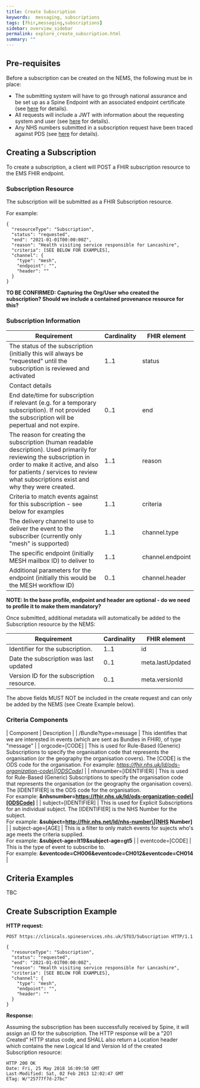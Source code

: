 ```yaml
---
title: Create Subscription
keywords:  messaging, subscriptions
tags: [fhir,messaging,subscriptions]
sidebar: overview_sidebar
permalink: explore_create_subscription.html
summary: ""
---
```


## Pre-requisites ##

Before a subscription can be created on the NEMS, the following must be in place:

- The submitting system will have to go through national assurance and be set up as a Spine Endpoint with an associated endpoint certificate (see [here](https://developer.nhs.uk/apis/spine-core/build_endpoints.html) for details).
- All requests will include a JWT with information about the requesting system and user (see [here](https://developer.nhs.uk/apis/spine-core/security_jwt.html) for details).
- Any NHS numbers submitted in a subscription request have been traced against PDS (see [here](https://developer.nhs.uk/apis/spine-core/pds_overview.html) for details).

## Creating a Subscription ##

To create a subscription, a client will POST a FHIR subscription resource to the EMS FHIR endpoint.

### Subscription Resource ###

The subscription will be submitted as a FHIR Subscription resource.

For example:

```
{
  "resourceType": "Subscription",
  "status": "requested",
  "end": "2021-01-01T00:00:00Z",
  "reason": "Health visiting service responsible for Lancashire",
  "criteria": [SEE BELOW FOR EXAMPLES],
  "channel": {
    "type": "mesh",
    "endpoint": "",
    "header": ""
  }
}
```

**TO BE CONFIRMED: Capturing the Org/User who created the subscription? Should we include a contained provenance resource for this?**

### Subscription Information ###

| Requirement                                | Cardinality  | FHIR element         |
|--------------------------------------------|--------------|----------------------|
| The status of the subscription (initially this will always be "requested" until the subscription is reviewed and activated   | 1..1   | status   |
| Contact details 
| End date/time for subscription if relevant (e.g. for a temporary subscription). If not provided the subscription will be pepertual and not expire. | 0..1 | end |
| The reason for creating the subscription (human readable description). Used primarily for reviewing the subscription in order to make it active, and also for patients / services to review what subscriptions exist and why they were created. | 1..1 | reason |
| Criteria to match events against for this subscription - see below for examples | 1..1 | criteria |
| The delivery channel to use to deliver the event to the subscriber (currently only "mesh" is supported) | 1..1 | channel.type |
| The specific endpoint (initially MESH mailbox ID) to deliver to | 1..1 | channel.endpoint |
| Additional parameters for the endpoint (initially this would be the MESH workflow ID) | 0..1 | channel.header |

**NOTE: In the base profile, endpoint and header are optional - do we need to profile it to make them mandatory?**

Once submitted, additional metadata will automatically be added to the Subscription resource by the NEMS:

| Requirement                                | Cardinality  | FHIR element         |
|--------------------------------------------|--------------|----------------------|
| Identifier for the subscription.           | 1..1         | id |
| Date the subscription was last updated     | 0..1         | meta.lastUpdated |
| Version ID for the subscription resource.  | 0..1         | meta.versionId |

The above fields MUST NOT be included in the create request and can only be added by the NEMS (see Create Example below).

### Criteria Components ###

| Component              | Description |
| /Bundle?type=message   | This identifies that we are interested in events (which are sent as Bundles in FHIR), of type "message" |
| orgcode=[CODE]         | This is used for Rule-Based (Generic) Subscriptions to specify the organisation code that represents the organisation (or the geography the organisation covers). The [CODE] is the ODS code for the organisation. For example: *https://fhir.nhs.uk/Id/ods-organization-code\|[ODSCode]* |
| nhsnumber=[IDENTIFIER] | This is used for Rule-Based (Generic) Subscriptions to specify the organisation code that represents the organisation (or the geography the organisation covers). The [IDENTIFIER] is the ODS code for the organisation. <br/>For example: **&nhsnumber=https://fhir.nhs.uk/Id/ods-organization-code\|[ODSCode]** |
| subject=[IDENTIFIER]   | This is used for Explicit Subscriptions for an individual subject. The [IDENTIFIER] is the NHS Number for the subject. <br/>For example: **&subject=http://fhir.nhs.net/Id/nhs-number\|[NHS Number]** |
| subject-age=[AGE]      | This is a filter to only match events for sujects who's age meets the criteria supplied. <br/>For example: **&subject-age=lt19&subject-age=gt5** |
| eventcode=[CODE]       | This is the type of event to subscribe to. <br/>For example: **&eventcode=CH006&eventcode=CH012&eventcode=CH014** |


## Criteria Examples ##


TBC


## Create Subscription Example ##

**HTTP request:**

```
POST https://clinicals.spineservices.nhs.uk/STU3/Subscription HTTP/1.1

{
  "resourceType": "Subscription",
  "status": "requested",
  "end": "2021-01-01T00:00:00Z",
  "reason": "Health visiting service responsible for Lancashire",
  "criteria": [SEE BELOW FOR EXAMPLES],
  "channel": {
    "type": "mesh",
    "endpoint": "",
    "header": ""
  }
}
```

**Response:**

Assuming the subscription has been successfully received by Spine, it will assign an ID for the subscription. The HTTP response will be a "201 Created" HTTP status code, and SHALL also return a Location header which contains the new Logical Id and Version Id of the created Subscription resource:

```
HTTP 200 OK
Date: Fri, 25 May 2018 16:09:50 GMT
Last-Modified: Sat, 02 Feb 2013 12:02:47 GMT
ETag: W/"25777f7d-27bc"
```

